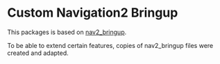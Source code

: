 # Custom Navigation2 Bringup 

This packages is based on [nav2_bringup](https://github.com/ros-planning/navigation2/tree/main/nav2_bringup).

To be able to extend certain features, copies of nav2_bringup files were created and adapted.
